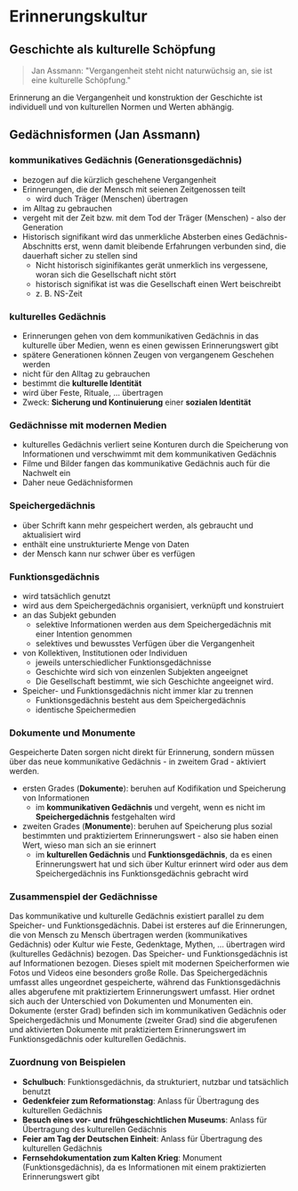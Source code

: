 # Erinnerungskultur

## Geschichte als kulturelle Schöpfung

> Jan Assmann: "Vergangenheit steht nicht naturwüchsig an, sie ist eine kulturelle Schöpfung."

Erinnerung an die Vergangenheit und konstruktion der Geschichte ist individuell und von kulturellen Normen und Werten abhängig.

## Gedächnisformen (Jan Assmann)

### kommunikatives Gedächnis (Generationsgedächnis)

- bezogen auf die kürzlich geschehene Vergangenheit
- Erinnerungen, die der Mensch mit seienen Zeitgenossen teilt
  - wird duch Träger (Menschen) übertragen
- im Alltag zu gebrauchen
- vergeht mit der Zeit bzw. mit dem Tod der Träger (Menschen) - also der Generation
- Historisch signifikant wird das unmerkliche Absterben eines Gedächnis-Abschnitts erst, wenn damit bleibende Erfahrungen verbunden sind, die dauerhaft sicher zu stellen sind
  - Nicht historisch siginifikantes gerät unmerklich ins vergessene, woran sich die Gesellschaft nicht stört
  - historisch signifikat ist was die Gesellschaft einen Wert beischreibt
  - z. B. NS-Zeit

### kulturelles Gedächnis

- Erinnerungen gehen von dem kommunikativen Gedächnis in das kulturelle über Medien, wenn es einen gewissen Erinnerungswert gibt
- spätere Generationen können Zeugen von vergangenem Geschehen werden
- nicht für den Alltag zu gebrauchen
- bestimmt die **kulturelle Identität**
- wird über Feste, Rituale, ... übertragen
 - Zweck: **Sicherung und Kontinuierung** einer **sozialen Identität**

### Gedächnisse mit modernen Medien

- kulturelles Gedächnis verliert seine Konturen durch die Speicherung von Informationen und verschwimmt mit dem kommunikativen Gedächnis
- Filme und Bilder fangen das kommunikative Gedächnis auch für die Nachwelt ein
- Daher neue Gedächnisformen

### Speichergedächnis

- über Schrift kann mehr gespeichert werden, als gebraucht und aktualisiert wird
- enthält eine unstrukturierte Menge von Daten
- der Mensch kann nur schwer über es verfügen

### Funktionsgedächnis

- wird tatsächlich genutzt
- wird aus dem Speichergedächnis organisiert, verknüpft und konstruiert
- an das Subjekt gebunden
  - selektive Informationen werden aus dem Speichergedächnis mit einer Intention genommen
  - selektives und bewusstes Verfügen über die Vergangenheit
- von Kollektiven, Institutionen oder Individuen
  - jeweils unterschiedlicher Funktionsgedächnisse
  - Geschichte wird sich von einzenlen Subjekten angeeignet
  - Die Gesellschaft bestimmt, wie sich Geschichte angeeignet wird.
- Speicher- und Funktionsgedächnis nicht immer klar zu trennen
  - Funktionsgedächnis besteht aus dem Speichergedächnis
  - identische Speichermedien

### Dokumente und Monumente

Gespeicherte Daten sorgen nicht direkt für Erinnerung, sondern müssen über das neue kommunikative Gedächnis - in zweitem Grad - aktiviert werden.

- ersten Grades (**Dokumente**): beruhen auf Kodifikation und Speicherung von Informationen
  - im **kommunikativen Gedächnis** und vergeht, wenn es nicht im **Speichergedächnis** festgehalten wird
- zweiten Grades (**Monumente**): beruhen auf Speicherung plus sozial bestimmten und praktiziertem Erinnerungswert - also sie haben einen Wert, wieso man sich an sie erinnert
  - im **kulturellen Gedächnis** und **Funktionsgedächnis**, da es einen Erinnerungswert hat und sich über Kultur erinnert wird oder aus dem Speichergedächnis ins Funktionsgedächnis gebracht wird

### Zusammenspiel der Gedächnisse

Das kommunikative und kulturelle Gedächnis existiert parallel zu dem Speicher- und Funktionsgedächnis. Dabei ist ersteres auf die Erinnerungen, die von Mensch zu Mensch übertragen werden (kommunikatives Gedächnis) oder Kultur wie Feste, Gedenktage, Mythen, ... übertragen wird (kulturelles Gedächnis) bezogen. Das Speicher- und Funktionsgedächnis ist auf Informationen bezogen. Dieses spielt mit modernen Speicherformen wie Fotos und Videos eine besonders große Rolle. Das Speichergedächnis umfasst alles ungeordnet gespeicherte, während das Funktionsgedächnis alles abgerufene mit praktiziertem Erinnerungswert umfasst. Hier ordnet sich auch der Unterschied von Dokumenten und Monumenten ein. Dokumente (erster Grad) befinden sich im kommunikativen Gedächnis oder Speichergedächnis und Monumente (zweiter Grad) sind die abgerufenen und aktivierten Dokumente mit praktiziertem Erinnerungswert im Funktionsgedächnis oder kulturellen Gedächnis.

### Zuordnung von Beispielen

- **Schulbuch**: Funktionsgedächnis, da strukturiert, nutzbar und tatsächlich benutzt
- **Gedenkfeier zum Reformationstag**: Anlass für Übertragung des kulturellen Gedächnis
- **Besuch eines vor- und frühgeschichtlichen Museums**: Anlass für Übertragung des kulturellen Gedächnis
- **Feier am Tag der Deutschen Einheit**: Anlass für Übertragung des kulturellen Gedächnis
- **Fernsehdokumentation zum Kalten Krieg**: Monument (Funktionsgedächnis), da es Informationen mit einem praktizierten Erinnerungswert gibt
